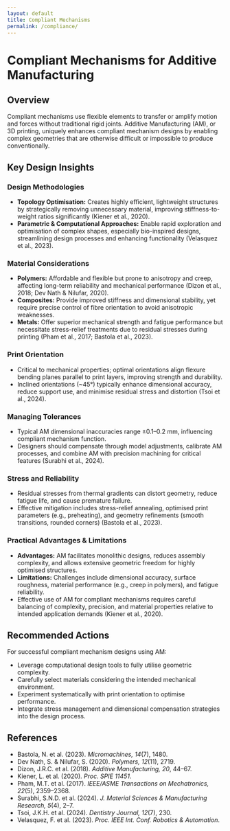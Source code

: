 ```yaml
---
layout: default
title: Compliant Mechanisms
permalink: /compliance/
---
```


# Compliant Mechanisms for Additive Manufacturing

## Overview
Compliant mechanisms use flexible elements to transfer or amplify motion and forces without traditional rigid joints. Additive Manufacturing (AM), or 3D printing, uniquely enhances compliant mechanism designs by enabling complex geometries that are otherwise difficult or impossible to produce conventionally.

## Key Design Insights

### Design Methodologies
- **Topology Optimisation:** Creates highly efficient, lightweight structures by strategically removing unnecessary material, improving stiffness-to-weight ratios significantly (Kiener et al., 2020).
- **Parametric & Computational Approaches:** Enable rapid exploration and optimisation of complex shapes, especially bio-inspired designs, streamlining design processes and enhancing functionality (Velasquez et al., 2023).

### Material Considerations
- **Polymers:** Affordable and flexible but prone to anisotropy and creep, affecting long-term reliability and mechanical performance (Dizon et al., 2018; Dev Nath & Nilufar, 2020).
- **Composites:** Provide improved stiffness and dimensional stability, yet require precise control of fibre orientation to avoid anisotropic weaknesses.
- **Metals:** Offer superior mechanical strength and fatigue performance but necessitate stress-relief treatments due to residual stresses during printing (Pham et al., 2017; Bastola et al., 2023).

### Print Orientation
- Critical to mechanical properties; optimal orientations align flexure bending planes parallel to print layers, improving strength and durability.
- Inclined orientations (~45°) typically enhance dimensional accuracy, reduce support use, and minimise residual stress and distortion (Tsoi et al., 2024).

### Managing Tolerances
- Typical AM dimensional inaccuracies range ±0.1–0.2 mm, influencing compliant mechanism function.
- Designers should compensate through model adjustments, calibrate AM processes, and combine AM with precision machining for critical features (Surabhi et al., 2024).

### Stress and Reliability
- Residual stresses from thermal gradients can distort geometry, reduce fatigue life, and cause premature failure.
- Effective mitigation includes stress-relief annealing, optimised print parameters (e.g., preheating), and geometry refinements (smooth transitions, rounded corners) (Bastola et al., 2023).

### Practical Advantages & Limitations
- **Advantages:** AM facilitates monolithic designs, reduces assembly complexity, and allows extensive geometric freedom for highly optimised structures.
- **Limitations:** Challenges include dimensional accuracy, surface roughness, material performance (e.g., creep in polymers), and fatigue reliability.
- Effective use of AM for compliant mechanisms requires careful balancing of complexity, precision, and material properties relative to intended application demands (Kiener et al., 2020).

## Recommended Actions
For successful compliant mechanism designs using AM:
- Leverage computational design tools to fully utilise geometric complexity.
- Carefully select materials considering the intended mechanical environment.
- Experiment systematically with print orientation to optimise performance.
- Integrate stress management and dimensional compensation strategies into the design process.

## References
- Bastola, N. et al. (2023). *Micromachines, 14*(7), 1480.
- Dev Nath, S. & Nilufar, S. (2020). *Polymers, 12*(11), 2719.
- Dizon, J.R.C. et al. (2018). *Additive Manufacturing, 20*, 44–67.
- Kiener, L. et al. (2020). *Proc. SPIE 11451*.
- Pham, M.T. et al. (2017). *IEEE/ASME Transactions on Mechatronics, 22*(5), 2359–2368.
- Surabhi, S.N.D. et al. (2024). *J. Material Sciences & Manufacturing Research, 5*(4), 2–7.
- Tsoi, J.K.H. et al. (2024). *Dentistry Journal, 12*(7), 230.
- Velasquez, F. et al. (2023). *Proc. IEEE Int. Conf. Robotics & Automation*.

